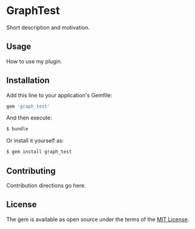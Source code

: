 # GraphTest
Short description and motivation.

## Usage
How to use my plugin.

## Installation
Add this line to your application's Gemfile:

```ruby
gem 'graph_test'
```

And then execute:
```bash
$ bundle
```

Or install it yourself as:
```bash
$ gem install graph_test
```

## Contributing
Contribution directions go here.

## License
The gem is available as open source under the terms of the [MIT License](http://opensource.org/licenses/MIT).
